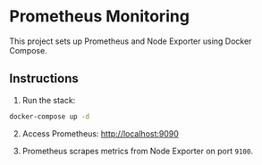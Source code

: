 # Prometheus Monitoring

This project sets up Prometheus and Node Exporter using Docker Compose.

## Instructions

1. Run the stack:

```bash
docker-compose up -d
```

2. Access Prometheus: [http://localhost:9090](http://localhost:9090)

3. Prometheus scrapes metrics from Node Exporter on port `9100`.

